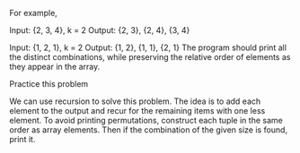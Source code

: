 For example,

Input:  {2, 3, 4}, k = 2
Output: {2, 3}, {2, 4}, {3, 4}
 
 
Input:  {1, 2, 1}, k = 2
Output: {1, 2}, {1, 1}, {2, 1}
The program should print all the distinct combinations,
while preserving the relative order of elements as they appear in the array.

Practice this problem

 
We can use recursion to solve this problem. The idea is to add each element to the output and recur
for the remaining items with one less element. To avoid printing permutations, construct each tuple
in the same order as array elements. Then if the combination of the given size is found, print it.